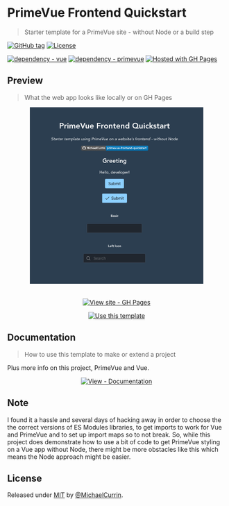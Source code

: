 # PrimeVue Frontend Quickstart
> Starter template for a PrimeVue site - without Node or a build step

[![GitHub tag](https://img.shields.io/github/tag/MichaelCurrin/primevue-frontend-quickstart?include_prereleases=&sort=semver)](https://github.com/MichaelCurrin/primevue-frontend-quickstart/releases/)
[![License](https://img.shields.io/badge/License-MIT-blue)](#license)

[![dependency - vue](https://img.shields.io/badge/vue-3-blue?logo=vue.js&logoColor=white)](https://www.npmjs.com/package/vue)
[![dependency - primevue](https://img.shields.io/badge/primevue-3-blue)](https://www.npmjs.com/package/primevue)
[![Hosted with GH Pages](https://img.shields.io/badge/Hosted_with-GitHub_Pages-blue?logo=github&logoColor=white)](https://pages.github.com/)


## Preview
> What the web app looks like locally or on GH Pages

<div align="center">
    <a href="https://michaelcurrin.github.io/primevue-frontend-quickstart/">
        <img src="/sample.png" alt="Sample screenshot" title="Sample screenshot" width="400" />
    </a>
</div>

<br>

<div align="center">

[![View site - GH Pages](https://img.shields.io/badge/View_site-GH_Pages-blue?style=for-the-badge)](https://michaelcurrin.github.io/primevue-frontend-quickstart/)

[![Use this template](https://img.shields.io/badge/Generate-Use_this_template-2ea44f?style=for-the-badge)](https://github.com/MichaelCurrin/primevue-frontend-quickstart/generate)

</div>


## Documentation
> How to use this template to make or extend a project

Plus more info on this project, PrimeVue and Vue.

<div align="center">

[![View - Documentation](https://img.shields.io/badge/View-Documentation-blue?style=for-the-badge)](/docs/)

</div>


## Note

I found it a hassle and several days of hacking away in order to choose the the correct versions of ES Modules libraries, to get imports to work for Vue and PrimeVue and to set up import maps so to not break. So, while this project does demonstrate how to use a bit of code to get PrimeVue styling on a Vue app without Node, there might be more obstacles like this which means the Node approach might be easier.


## License

Released under [MIT](/LICENSE) by [@MichaelCurrin](https://github.com/MichaelCurrin).
